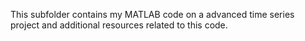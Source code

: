 This subfolder contains my MATLAB code on a advanced time series project and additional resources related to this code.
